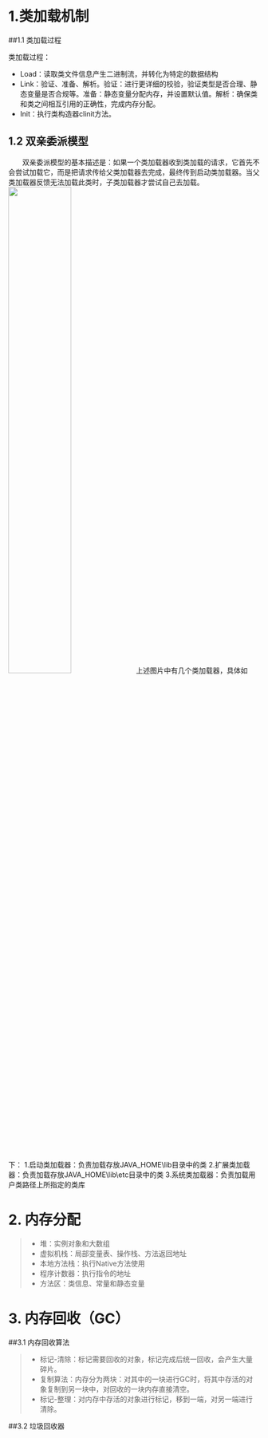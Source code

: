 # 1.类加载机制
##1.1 类加载过程

类加载过程：
- Load：读取类文件信息产生二进制流，并转化为特定的数据结构
- Link：验证、准备、解析。验证：进行更详细的校验，验证类型是否合理、静态变量是否合规等。准备：静态变量分配内存，并设置默认值。解析：确保类和类之间相互引用的正确性，完成内存分配。
- Init：执行类构造器clinit方法。

## 1.2 双亲委派模型
&emsp;&emsp;双亲委派模型的基本描述是：如果一个类加载器收到类加载的请求，它首先不会尝试加载它，而是把请求传给父类加载器去完成，最终传到启动类加载器。当父类加载器反馈无法加载此类时，子类加载器才尝试自己去加载。
<img src="https://img-blog.csdn.net/20180402141430859?watermark/2/text/aHR0cHM6Ly9ibG9nLmNzZG4ubmV0L3poYW5naGFubHVu/font/5a6L5L2T/fontsize/400/fill/I0JBQkFCMA==/dissolve/70" width="50%" height="50%">
上述图片中有几个类加载器，具体如下：
1.启动类加载器：负责加载存放JAVA_HOME\lib目录中的类
2.扩展类加载器：负责加载存放JAVA_HOME\lib\etc目录中的类
3.系统类加载器：负责加载用户类路径上所指定的类库

# 2. 内存分配

>* 堆：实例对象和大数组
>* 虚拟机栈：局部变量表、操作栈、方法返回地址
>* 本地方法栈：执行Native方法使用
>* 程序计数器：执行指令的地址
>* 方法区：类信息、常量和静态变量

# 3. 内存回收（GC）

##3.1 内存回收算法

>* 标记-清除：标记需要回收的对象，标记完成后统一回收，会产生大量碎片。
>* 复制算法：内存分为两块：对其中的一块进行GC时，将其中存活的对象复制到另一块中，对回收的一块内存直接清空。
>* 标记-整理：对内存中存活的对象进行标记，移到一端，对另一端进行清除。

##3.2 垃圾回收器
